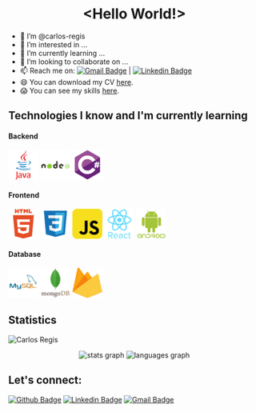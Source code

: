 <p align="center">
  <h1 align="center">&lt;Hello World!&gt;</h1>
</p>

- 👋 I’m @carlos-regis
- 👀 I’m interested in ...
- 🌱 I’m currently learning ...
- 💞️ I’m looking to collaborate on ...
- 📫 Reach me on: [![Gmail Badge](https://img.shields.io/badge/-Gmail-c14438?style=flat-square&logo=Gmail&logoColor=white&link=mailto:cr@carlosregis.com)](mailto:cr@carlosregis.com) | [![Linkedin Badge](https://img.shields.io/badge/-LinkedIn-blue?style=flat-square&logo=Linkedin&logoColor=white&link=https://www.linkedin.com/in/carlos-regis/)](https://www.linkedin.com/in/carlos-regis/)
- 😄 You can download my CV [here](https://github.com/carlos-regis/carlos-regis/blob/master/CV_Carlos_Regis.pdf "here").
- 😱 You can see my skills [here](https://github.com/carlos-regis/carlos-regis/blob/master/technical_skills.md "here").

## Technologies I know and I'm currently learning
#### Backend
<p align="left">
<img src="https://github.com/carlos-regis/carlos-regis/blob/master/icons/java-original.svg" alt="java" width="60" height="60"/>
<img src="https://github.com/carlos-regis/carlos-regis/blob/master/icons/nodejs-original-wordmark.svg" alt="nodejs" width="60" height="60"/>
<img src="https://github.com/carlos-regis/carlos-regis/blob/master/icons/csharp-original.svg" alt="csharp" width="60" height="60"/>
</p>

#### Frontend
<p align="left">
<img src="https://github.com/carlos-regis/carlos-regis/blob/master/icons/html5-original-wordmark.svg" alt="html5" width="60" height="60"/>
<img src="https://github.com/carlos-regis/carlos-regis/blob/master/icons/css3-original-wordmark.svg" alt="css3" width="60" height="60"/>
<img src="https://github.com/carlos-regis/carlos-regis/blob/master/icons/javascript-original.svg" alt="javascript" width="60" height="60"/>
<img src="https://github.com/carlos-regis/carlos-regis/blob/master/icons/react-original-wordmark.svg" alt="react" width="60" height="60"/>
<img src="https://github.com/carlos-regis/carlos-regis/blob/master/icons/android-original-wordmark.svg" alt="android" width="60" height="60"/>
</p>

#### Database
<p align="left">
<img src="https://github.com/carlos-regis/carlos-regis/blob/master/icons/mysql-original.svg" alt="mysql" width="60" height="60"/>
<img src="https://github.com/carlos-regis/carlos-regis/blob/master/icons/mongodb-original-wordmark.svg" alt="mongodb" width="60" height="60"/>
<img src="https://github.com/carlos-regis/carlos-regis/blob/master/icons/firebase-original.svg" alt="firebase" width="60" height="60"/>
</p>

## Statistics
<p align="left"> <img src="https://komarev.com/ghpvc/?username=carlos-regis" alt="Carlos Regis" /></p>
<div align="center">
  <img src="https://github-readme-stats.vercel.app/api?hide_title=false&hide_rank=false&show_icons=true&include_all_commits=true&count_private=true&disable_animations=false&theme=dracula&locale=en&hide_border=false&username=carlos-regis" height="150" alt="stats graph" />
  <img src="https://github-readme-stats.vercel.app/api/top-langs?locale=en&hide_title=false&layout=compact&card_width=320&langs_count=5&theme=dracula&hide_border=false&username=carlos-regis" height="150" alt="languages graph" />
</div>

## Let's connect:
[![Github Badge](https://img.shields.io/badge/-Github-000?style=flat-square&logo=Github&logoColor=white&link=https://github.com/carlos-regis)](https://github.com/carlos-regis)
[![Linkedin Badge](https://img.shields.io/badge/-LinkedIn-blue?style=flat-square&logo=Linkedin&logoColor=white&link=https://www.linkedin.com/in/carlos-regis/)](https://www.linkedin.com/in/carlos-regis/)
[![Gmail Badge](https://img.shields.io/badge/-Gmail-c14438?style=flat-square&logo=Gmail&logoColor=white&link=mailto:cr@carlosregis.com)](mailto:cr@carlosregis.com)
